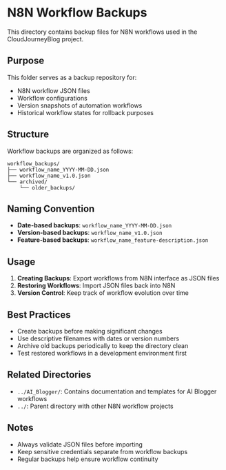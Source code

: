 # N8N Workflow Backups

This directory contains backup files for N8N workflows used in the CloudJourneyBlog project.

## Purpose

This folder serves as a backup repository for:
- N8N workflow JSON files
- Workflow configurations
- Version snapshots of automation workflows
- Historical workflow states for rollback purposes

## Structure

Workflow backups are organized as follows:
```
workflow_backups/
├── workflow_name_YYYY-MM-DD.json
├── workflow_name_v1.0.json
└── archived/
    └── older_backups/
```

## Naming Convention

- **Date-based backups**: `workflow_name_YYYY-MM-DD.json`
- **Version-based backups**: `workflow_name_v1.0.json`
- **Feature-based backups**: `workflow_name_feature-description.json`

## Usage

1. **Creating Backups**: Export workflows from N8N interface as JSON files
2. **Restoring Workflows**: Import JSON files back into N8N
3. **Version Control**: Keep track of workflow evolution over time

## Best Practices

- Create backups before making significant changes
- Use descriptive filenames with dates or version numbers
- Archive old backups periodically to keep the directory clean
- Test restored workflows in a development environment first

## Related Directories

- `../AI_Blogger/`: Contains documentation and templates for AI Blogger workflows
- `../`: Parent directory with other N8N workflow projects

## Notes

- Always validate JSON files before importing
- Keep sensitive credentials separate from workflow backups
- Regular backups help ensure workflow continuity

